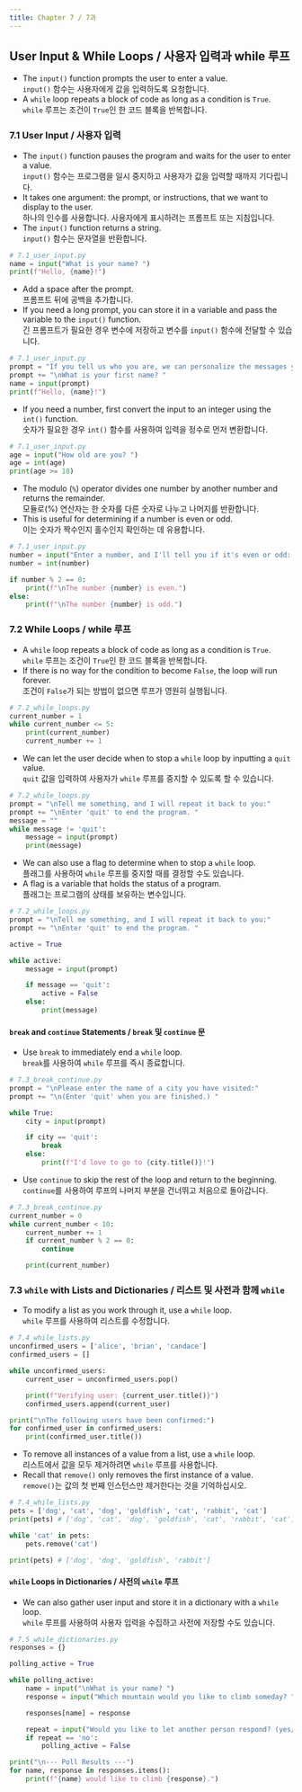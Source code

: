 ```yaml
---
title: Chapter 7 / 7과
---
```


## User Input & While Loops / 사용자 입력과 while 루프

- The `input()` function prompts the user to enter a value.<br>
  `input()` 함수는 사용자에게 값을 입력하도록 요청합니다.
- A `while` loop repeats a block of code as long as a condition is `True`.<br>
  `while` 루프는 조건이 `True`인 한 코드 블록을 반복합니다.

### 7.1 User Input / 사용자 입력

- The `input()` function pauses the program and waits for the user to enter a value.<br>
  `input()` 함수는 프로그램을 일시 중지하고 사용자가 값을 입력할 때까지 기다립니다.
- It takes one argument: the prompt, or instructions, that we want to display to the user.<br>
  하나의 인수를 사용합니다. 사용자에게 표시하려는 프롬프트 또는 지침입니다.
- The `input()` function returns a string.<br>
  `input()` 함수는 문자열을 반환합니다.

```python
# 7.1_user_input.py
name = input("What is your name? ")
print(f"Hello, {name}!")
```

- Add a space after the prompt.<br>
  프롬프트 뒤에 공백을 추가합니다.
- If you need a long prompt, you can store it in a variable and pass the variable to the `input()` function.<br>
  긴 프롬프트가 필요한 경우 변수에 저장하고 변수를 `input()` 함수에 전달할 수 있습니다.

```python
# 7.1_user_input.py
prompt = "If you tell us who you are, we can personalize the messages you see."
prompt += "\nWhat is your first name? "
name = input(prompt)
print(f"Hello, {name}!")
```

- If you need a number, first convert the input to an integer using the `int()` function.<br>
  숫자가 필요한 경우 `int()` 함수를 사용하여 입력을 정수로 먼저 변환합니다.

```python
# 7.1_user_input.py
age = input("How old are you? ")
age = int(age)
print(age >= 18)
```

- The modulo (`%`) operator divides one number by another number and returns the remainder.<br>
  모듈로(%) 연산자는 한 숫자를 다른 숫자로 나누고 나머지를 반환합니다.
- This is useful for determining if a number is even or odd.<br>
  이는 숫자가 짝수인지 홀수인지 확인하는 데 유용합니다.

```python
# 7.1_user_input.py
number = input("Enter a number, and I'll tell you if it's even or odd: ")
number = int(number)

if number % 2 == 0:
    print(f"\nThe number {number} is even.")
else:
    print(f"\nThe number {number} is odd.")
```

### 7.2 While Loops / while 루프

- A `while` loop repeats a block of code as long as a condition is `True`.<br>
  `while` 루프는 조건이 `True`인 한 코드 블록을 반복합니다.
- If there is no way for the condition to become `False`, the loop will run forever.<br>
  조건이 `False`가 되는 방법이 없으면 루프가 영원히 실행됩니다.

```python
# 7.2_while_loops.py
current_number = 1
while current_number <= 5:
    print(current_number)
    current_number += 1
```

- We can let the user decide when to stop a `while` loop by inputting a `quit` value.<br>
  `quit` 값을 입력하여 사용자가 `while` 루프를 중지할 수 있도록 할 수 있습니다.

```python
# 7.2_while_loops.py
prompt = "\nTell me something, and I will repeat it back to you:"
prompt += "\nEnter 'quit' to end the program. "
message = ""
while message != 'quit':
    message = input(prompt)
    print(message)
```

- We can also use a flag to determine when to stop a `while` loop.<br>
  플래그를 사용하여 `while` 루프를 중지할 때를 결정할 수도 있습니다.
- A flag is a variable that holds the status of a program.<br>
  플래그는 프로그램의 상태를 보유하는 변수입니다.

```python
# 7.2_while_loops.py
prompt = "\nTell me something, and I will repeat it back to you:"
prompt += "\nEnter 'quit' to end the program. "

active = True

while active:
    message = input(prompt)

    if message == 'quit':
        active = False
    else:
        print(message)
```

#### `break` and `continue` Statements / `break` 및 `continue` 문

- Use `break` to immediately end a `while` loop.<br>
  `break`를 사용하여 `while` 루프를 즉시 종료합니다.

```python
# 7.3_break_continue.py
prompt = "\nPlease enter the name of a city you have visited:"
prompt += "\n(Enter 'quit' when you are finished.) "

while True:
    city = input(prompt)

    if city == 'quit':
        break
    else:
        print(f"I'd love to go to {city.title()}!")
```

- Use `continue` to skip the rest of the loop and return to the beginning.<br>
  `continue`를 사용하여 루프의 나머지 부분을 건너뛰고 처음으로 돌아갑니다.

```python
# 7.3_break_continue.py
current_number = 0
while current_number < 10:
    current_number += 1
    if current_number % 2 == 0:
        continue

    print(current_number)
```

### 7.3 `while` with Lists and Dictionaries / 리스트 및 사전과 함께 `while`

- To modify a list as you work through it, use a `while` loop.<br>
  `while` 루프를 사용하여 리스트를 수정합니다.

```python
# 7.4_while_lists.py
unconfirmed_users = ['alice', 'brian', 'candace']
confirmed_users = []

while unconfirmed_users:
    current_user = unconfirmed_users.pop()

    print(f"Verifying user: {current_user.title()}")
    confirmed_users.append(current_user)

print("\nThe following users have been confirmed:")
for confirmed_user in confirmed_users:
    print(confirmed_user.title())
```

- To remove all instances of a value from a list, use a `while` loop.<br>
  리스트에서 값을 모두 제거하려면 `while` 루프를 사용합니다.
- Recall that `remove()` only removes the first instance of a value.<br>
  `remove()`는 값의 첫 번째 인스턴스만 제거한다는 것을 기억하십시오.

```python
# 7.4_while_lists.py
pets = ['dog', 'cat', 'dog', 'goldfish', 'cat', 'rabbit', 'cat']
print(pets) # ['dog', 'cat', 'dog', 'goldfish', 'cat', 'rabbit', 'cat']

while 'cat' in pets:
    pets.remove('cat')

print(pets) # ['dog', 'dog', 'goldfish', 'rabbit']
```

#### `while` Loops in Dictionaries / 사전의 `while` 루프

- We can also gather user input and store it in a dictionary with a `while` loop.<br>
  `while` 루프를 사용하여 사용자 입력을 수집하고 사전에 저장할 수도 있습니다.

```python
# 7.5_while_dictionaries.py
responses = {}

polling_active = True

while polling_active:
    name = input("\nWhat is your name? ")
    response = input("Which mountain would you like to climb someday? ")

    responses[name] = response

    repeat = input("Would you like to let another person respond? (yes/ no) ")
    if repeat == 'no':
        polling_active = False

print("\n--- Poll Results ---")
for name, response in responses.items():
    print(f"{name} would like to climb {response}.")
```
